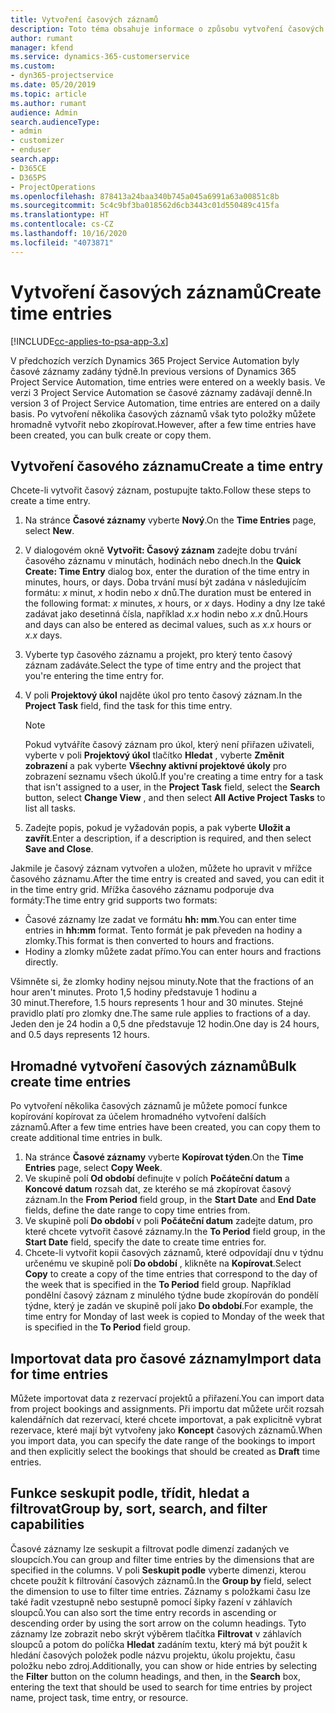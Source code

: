 ```yaml
---
title: Vytvoření časových záznamů
description: Toto téma obsahuje informace o způsobu vytvoření časových záznamů.
author: rumant
manager: kfend
ms.service: dynamics-365-customerservice
ms.custom:
- dyn365-projectservice
ms.date: 05/20/2019
ms.topic: article
ms.author: rumant
audience: Admin
search.audienceType:
- admin
- customizer
- enduser
search.app:
- D365CE
- D365PS
- ProjectOperations
ms.openlocfilehash: 878413a24baa340b745a045a6991a63a00851c8b
ms.sourcegitcommit: 5c4c9bf3ba018562d6cb3443c01d550489c415fa
ms.translationtype: HT
ms.contentlocale: cs-CZ
ms.lasthandoff: 10/16/2020
ms.locfileid: "4073871"
---
```

# <a name="create-time-entries"></a><span data-ttu-id="ce0d8-103">Vytvoření časových záznamů</span><span class="sxs-lookup"><span data-stu-id="ce0d8-103">Create time entries</span></span>

[!INCLUDE[cc-applies-to-psa-app-3.x](../includes/cc-applies-to-psa-app-3x.md)]

<span data-ttu-id="ce0d8-104">V předchozích verzích Dynamics 365 Project Service Automation byly časové záznamy zadány týdně.</span><span class="sxs-lookup"><span data-stu-id="ce0d8-104">In previous versions of Dynamics 365 Project Service Automation, time entries were entered on a weekly basis.</span></span> <span data-ttu-id="ce0d8-105">Ve verzi 3 Project Service Automation se časové záznamy zadávají denně.</span><span class="sxs-lookup"><span data-stu-id="ce0d8-105">In version 3 of Project Service Automation, time entries are entered on a daily basis.</span></span> <span data-ttu-id="ce0d8-106">Po vytvoření několika časových záznamů však tyto položky můžete hromadně vytvořit nebo zkopírovat.</span><span class="sxs-lookup"><span data-stu-id="ce0d8-106">However, after a few time entries have been created, you can bulk create or copy them.</span></span>

## <a name="create-a-time-entry"></a><span data-ttu-id="ce0d8-107">Vytvoření časového záznamu</span><span class="sxs-lookup"><span data-stu-id="ce0d8-107">Create a time entry</span></span>

<span data-ttu-id="ce0d8-108">Chcete-li vytvořit časový záznam, postupujte takto.</span><span class="sxs-lookup"><span data-stu-id="ce0d8-108">Follow these steps to create a time entry.</span></span>

1. <span data-ttu-id="ce0d8-109">Na stránce **Časové záznamy** vyberte **Nový**.</span><span class="sxs-lookup"><span data-stu-id="ce0d8-109">On the **Time Entries** page, select **New**.</span></span>
2. <span data-ttu-id="ce0d8-110">V dialogovém okně **Vytvořit: Časový záznam** zadejte dobu trvání časového záznamu v minutách, hodinách nebo dnech.</span><span class="sxs-lookup"><span data-stu-id="ce0d8-110">In the **Quick Create: Time Entry** dialog box, enter the duration of the time entry in minutes, hours, or days.</span></span> <span data-ttu-id="ce0d8-111">Doba trvání musí být zadána v následujícím formátu: *x* minut, *x* hodin nebo *x* dnů.</span><span class="sxs-lookup"><span data-stu-id="ce0d8-111">The duration must be entered in the following format: *x* minutes, *x* hours, or *x* days.</span></span> <span data-ttu-id="ce0d8-112">Hodiny a dny lze také zadávat jako desetinná čísla, například *x.x* hodin nebo *x.x* dnů.</span><span class="sxs-lookup"><span data-stu-id="ce0d8-112">Hours and days can also be entered as decimal values, such as *x.x* hours or *x.x* days.</span></span>
3. <span data-ttu-id="ce0d8-113">Vyberte typ časového záznamu a projekt, pro který tento časový záznam zadáváte.</span><span class="sxs-lookup"><span data-stu-id="ce0d8-113">Select the type of time entry and the project that you're entering the time entry for.</span></span>
4. <span data-ttu-id="ce0d8-114">V poli **Projektový úkol** najděte úkol pro tento časový záznam.</span><span class="sxs-lookup"><span data-stu-id="ce0d8-114">In the **Project Task** field, find the task for this time entry.</span></span>

    > [!NOTE]
    > <span data-ttu-id="ce0d8-115">Pokud vytváříte časový záznam pro úkol, který není přiřazen uživateli, vyberte v poli **Projektový úkol** tlačítko **Hledat** , vyberte **Změnit zobrazení** a pak vyberte **Všechny aktivní projektové úkoly** pro zobrazení seznamu všech úkolů.</span><span class="sxs-lookup"><span data-stu-id="ce0d8-115">If you're creating a time entry for a task that isn't assigned to a user, in the **Project Task** field, select the **Search** button, select **Change View** , and then select **All Active Project Tasks** to list all tasks.</span></span>

5. <span data-ttu-id="ce0d8-116">Zadejte popis, pokud je vyžadován popis, a pak vyberte **Uložit a zavřít**.</span><span class="sxs-lookup"><span data-stu-id="ce0d8-116">Enter a description, if a description is required, and then select **Save and Close**.</span></span>

<span data-ttu-id="ce0d8-117">Jakmile je časový záznam vytvořen a uložen, můžete ho upravit v mřížce časového záznamu.</span><span class="sxs-lookup"><span data-stu-id="ce0d8-117">After the time entry is created and saved, you can edit it in the time entry grid.</span></span> <span data-ttu-id="ce0d8-118">Mřížka časového záznamu podporuje dva formáty:</span><span class="sxs-lookup"><span data-stu-id="ce0d8-118">The time entry grid supports two formats:</span></span>

- <span data-ttu-id="ce0d8-119">Časové záznamy lze zadat ve formátu **hh: mm**.</span><span class="sxs-lookup"><span data-stu-id="ce0d8-119">You can enter time entries in **hh:mm** format.</span></span> <span data-ttu-id="ce0d8-120">Tento formát je pak převeden na hodiny a zlomky.</span><span class="sxs-lookup"><span data-stu-id="ce0d8-120">This format is then converted to hours and fractions.</span></span>
- <span data-ttu-id="ce0d8-121">Hodiny a zlomky můžete zadat přímo.</span><span class="sxs-lookup"><span data-stu-id="ce0d8-121">You can enter hours and fractions directly.</span></span>

<span data-ttu-id="ce0d8-122">Všimněte si, že zlomky hodiny nejsou minuty.</span><span class="sxs-lookup"><span data-stu-id="ce0d8-122">Note that the fractions of an hour aren't minutes.</span></span> <span data-ttu-id="ce0d8-123">Proto 1,5 hodiny představuje 1 hodinu a 30 minut.</span><span class="sxs-lookup"><span data-stu-id="ce0d8-123">Therefore, 1.5 hours represents 1 hour and 30 minutes.</span></span> <span data-ttu-id="ce0d8-124">Stejné pravidlo platí pro zlomky dne.</span><span class="sxs-lookup"><span data-stu-id="ce0d8-124">The same rule applies to fractions of a day.</span></span> <span data-ttu-id="ce0d8-125">Jeden den je 24 hodin a 0,5 dne představuje 12 hodin.</span><span class="sxs-lookup"><span data-stu-id="ce0d8-125">One day is 24 hours, and 0.5 days represents 12 hours.</span></span>

## <a name="bulk-create-time-entries"></a><span data-ttu-id="ce0d8-126">Hromadné vytvoření časových záznamů</span><span class="sxs-lookup"><span data-stu-id="ce0d8-126">Bulk create time entries</span></span>

<span data-ttu-id="ce0d8-127">Po vytvoření několika časových záznamů je můžete pomocí funkce kopírování kopírovat za účelem hromadného vytvoření dalších záznamů.</span><span class="sxs-lookup"><span data-stu-id="ce0d8-127">After a few time entries have been created, you can copy them to create additional time entries in bulk.</span></span>

1. <span data-ttu-id="ce0d8-128">Na stránce **Časové záznamy** vyberte **Kopírovat týden**.</span><span class="sxs-lookup"><span data-stu-id="ce0d8-128">On the **Time Entries** page, select **Copy Week**.</span></span>
2. <span data-ttu-id="ce0d8-129">Ve skupině polí **Od období** definujte v polích **Počáteční datum** a  **Koncové datum** rozsah dat, ze kterého se má zkopírovat časový záznam.</span><span class="sxs-lookup"><span data-stu-id="ce0d8-129">In the **From Period** field group, in the **Start Date** and **End Date** fields, define the date range to copy time entries from.</span></span>
3. <span data-ttu-id="ce0d8-130">Ve skupině polí **Do období** v poli **Počáteční datum** zadejte datum, pro které chcete vytvořit časové záznamy.</span><span class="sxs-lookup"><span data-stu-id="ce0d8-130">In the **To Period** field group, in the **Start Date** field, specify the date to create time entries for.</span></span>
4. <span data-ttu-id="ce0d8-131">Chcete-li vytvořit kopii časových záznamů, které odpovídají dnu v týdnu určenému ve skupině polí **Do období** , klikněte na **Kopírovat**.</span><span class="sxs-lookup"><span data-stu-id="ce0d8-131">Select **Copy** to create a copy of the time entries that correspond to the day of the week that is specified in the **To Period** field group.</span></span> <span data-ttu-id="ce0d8-132">Například pondělní časový záznam z minulého týdne bude zkopírován do pondělí týdne, který je zadán ve skupině polí jako **Do období**.</span><span class="sxs-lookup"><span data-stu-id="ce0d8-132">For example, the time entry for Monday of last week is copied to Monday of the week that is specified in the **To Period** field group.</span></span>

## <a name="import-data-for-time-entries"></a><span data-ttu-id="ce0d8-133">Importovat data pro časové záznamy</span><span class="sxs-lookup"><span data-stu-id="ce0d8-133">Import data for time entries</span></span>

<span data-ttu-id="ce0d8-134">Můžete importovat data z rezervací projektů a přiřazení.</span><span class="sxs-lookup"><span data-stu-id="ce0d8-134">You can import data from project bookings and assignments.</span></span> <span data-ttu-id="ce0d8-135">Při importu dat můžete určit rozsah kalendářních dat rezervací, které chcete importovat, a pak explicitně vybrat rezervace, které mají být vytvořeny jako **Koncept** časových záznamů.</span><span class="sxs-lookup"><span data-stu-id="ce0d8-135">When you import data, you can specify the date range of the bookings to import and then explicitly select the bookings that should be created as **Draft** time entries.</span></span>

## <a name="group-by-sort-search-and-filter-capabilities"></a><span data-ttu-id="ce0d8-136">Funkce seskupit podle, třídit, hledat a filtrovat</span><span class="sxs-lookup"><span data-stu-id="ce0d8-136">Group by, sort, search, and filter capabilities</span></span>

<span data-ttu-id="ce0d8-137">Časové záznamy lze seskupit a filtrovat podle dimenzí zadaných ve sloupcích.</span><span class="sxs-lookup"><span data-stu-id="ce0d8-137">You can group and filter time entries by the dimensions that are specified in the columns.</span></span> <span data-ttu-id="ce0d8-138">V poli **Seskupit podle** vyberte dimenzi, kterou chcete použít k filtrování časových záznamů.</span><span class="sxs-lookup"><span data-stu-id="ce0d8-138">In the **Group by** field, select the dimension to use to filter time entries.</span></span> <span data-ttu-id="ce0d8-139">Záznamy s položkami času lze také řadit vzestupně nebo sestupně pomocí šipky řazení v záhlavích sloupců.</span><span class="sxs-lookup"><span data-stu-id="ce0d8-139">You can also sort the time entry records in ascending or descending order by using the sort arrow on the column headings.</span></span> <span data-ttu-id="ce0d8-140">Tyto záznamy lze zobrazit nebo skrýt výběrem tlačítka **Filtrovat** v záhlavích sloupců a potom do políčka **Hledat** zadáním textu, který má být použit k hledání časových položek podle názvu projektu, úkolu projektu, času položku nebo zdroj.</span><span class="sxs-lookup"><span data-stu-id="ce0d8-140">Additionally, you can show or hide entries by selecting the **Filter** button on the column headings, and then, in the **Search** box, entering the text that should be used to search for time entries by project name, project task, time entry, or resource.</span></span>
